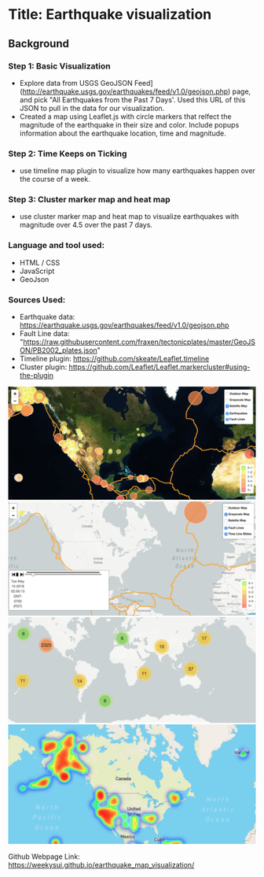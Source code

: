 # Title: Earthquake visualization

## Background

### Step 1: Basic Visualization
- Explore data from USGS GeoJSON Feed](http://earthquake.usgs.gov/earthquakes/feed/v1.0/geojson.php) page, and pick "All Earthquakes from the Past 7 Days'. Used this URL of this JSON to pull in the data for our visualization. 
- Created a map using Leaflet.js with circle markers that relfect the magnitude of the earthquake in their size and color. Include popups information about the earthquake location, time and magnitude. 

### Step 2: Time Keeps on Ticking
- use timeline map plugin to visualize how many earthquakes happen over the course of a week. 

### Step 3: Cluster marker map and heat map 
- use cluster marker map and heat map to visualize earthquakes with magnitude over 4.5 over the past 7 days. 

### Language and tool used:
- HTML / CSS
- JavaScript
- GeoJson

### Sources Used:
- Earthquake data: https://earthquake.usgs.gov/earthquakes/feed/v1.0/geojson.php
- Fault Line data: "https://raw.githubusercontent.com/fraxen/tectonicplates/master/GeoJSON/PB2002_plates.json"
- Timeline plugin: https://github.com/skeate/Leaflet.timeline
- Cluster plugin: https://github.com/Leaflet/Leaflet.markercluster#using-the-plugin 
<img src="map1.png">
<img src="timeline.png">
<img src = "cluster.png">
<img src = "heat.png">

Github Webpage Link: https://weekysui.github.io/earthquake_map_visualization/
